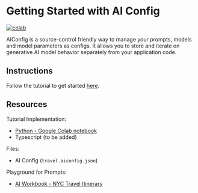 # Getting Started with AI Config

[![colab](https://colab.research.google.com/assets/colab-badge.svg)](https://colab.research.google.com/drive/1aZiEgiPiIDPmy7iD4xPcNw0BBcfC2e1S)

AIConfig is a source-control friendly way to manage your prompts, models and model parameters as configs. It allows you to store and iterate on generative AI model behavior separately from your application code.

## Instructions

Follow the tutorial to get started [here](https://aiconfig.lastmileai.dev/docs/getting-started).

## Resources

Tutorial Implementation:

- [Python - Google Colab notebook](https://colab.research.google.com/drive/1aZiEgiPiIDPmy7iD4xPcNw0BBcfC2e1S)
- Typescript (to be added)

Files:

- AI Config (`travel.aiconfig.json`)

Playground for Prompts:

- [AI Workbook - NYC Travel Itinerary](https://lastmileai.dev/workbooks/clooqs3p200kkpe53u6n2rhr9)

